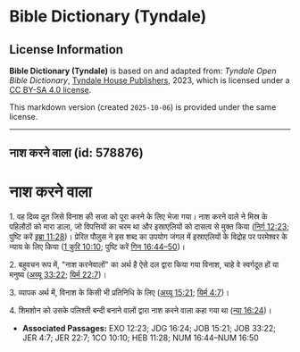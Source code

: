 # Bible Dictionary (Tyndale)

## License Information

**Bible Dictionary (Tyndale)** is based on and adapted from: _Tyndale Open Bible Dictionary_, [Tyndale House Publishers](https://tyndaleopenresources.com/), 2023, which is licensed under a [CC BY-SA 4.0 license](https://creativecommons.org/licenses/by-sa/4.0/legalcode.en).

This markdown version (created `2025-10-06`) is provided under the same license.



--------------------------------

## नाश करने वाला (id: 578876)

नाश करने वाला
=============

1\. वह दिव्य दूत जिसे विनाश की सजा को पूरा करने के लिए भेजा गया। नाश करने वाले ने मिस्र के पहिलौठों को मारा डाला, जो विपत्तियों का चरम था और इस्राएलियों को दासत्व से मुक्त किया ([निर्ग 12:23](https://ref.ly/Exod12:23); पुष्टि करें [इब्रा 11:28](https://ref.ly/Heb11:28))। प्रेरित पौलुस ने इस शब्द का उपयोग जंगल में इस्राएलियों के विद्रोह पर परमेश्वर के न्याय के लिए किया ([1 कुरि 10:10](https://ref.ly/1Cor10:10); पुष्टि करें [गिन 16:44–50](https://ref.ly/Num16:44-Num16:50))।

2\. बहुवचन रूप में, "नाश करनेवालों" का अर्थ है ऐसे दल द्वारा किया गया विनाश, चाहे वे स्वर्गदूत हों या मनुष्य ([अय्यू 33:22](https://ref.ly/Job33:22); [यिर्म 22:7](https://ref.ly/Jer22:7))।

3\. व्यापक अर्थ में, विनाश के किसी भी प्रतिनिधि के लिए ([अय्यू 15:21](https://ref.ly/Job15:21); [यिर्म 4:7](https://ref.ly/Jer4:7))।

4\. शिमशोन को उसके पलिश्ती बन्दी बनाने वालों द्वारा नाश करने वाला कहा गया था ([न्या 16:24](https://ref.ly/Judg16:24))।

* **Associated Passages:** EXO 12:23; JDG 16:24; JOB 15:21; JOB 33:22; JER 4:7; JER 22:7; 1CO 10:10; HEB 11:28; NUM 16:44–NUM 16:50

